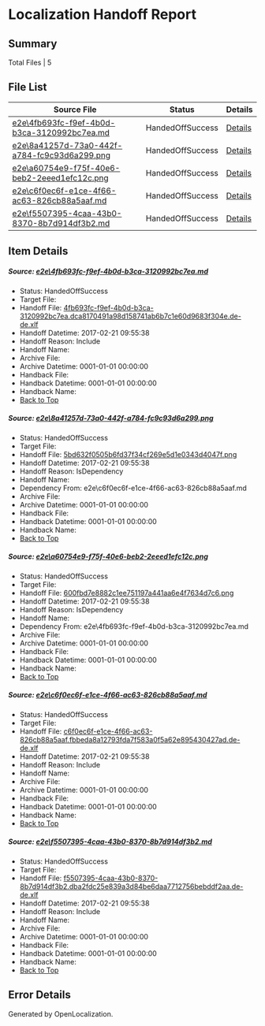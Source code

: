 # <a name='report-top'></a> Localization Handoff Report

## Summary
 Total Files | 5

## File List
 Source File | Status | Details 
 ----------- | ------ | ------- 
 [e2e\4fb693fc-f9ef-4b0d-b3ca-3120992bc7ea.md](https://github.com/OpenLocalizationTestOrg/ol-test4/blob/ef01d89af46092ddb5ba858451684f339d156bf6/e2e/4fb693fc-f9ef-4b0d-b3ca-3120992bc7ea.md) | HandedOffSuccess | [Details](#b25e6c1dc0d2914d30a15769afef3091ab7b64581)
 [e2e\8a41257d-73a0-442f-a784-fc9c93d6a299.png](https://github.com/OpenLocalizationTestOrg/ol-test4/blob/ef01d89af46092ddb5ba858451684f339d156bf6/e2e/8a41257d-73a0-442f-a784-fc9c93d6a299.png) | HandedOffSuccess | [Details](#5bd632f0505b6fd37f34cf269e5d1e0343d4047f2)
 [e2e\a60754e9-f75f-40e6-beb2-2eeed1efc12c.png](https://github.com/OpenLocalizationTestOrg/ol-test4/blob/ef01d89af46092ddb5ba858451684f339d156bf6/e2e/a60754e9-f75f-40e6-beb2-2eeed1efc12c.png) | HandedOffSuccess | [Details](#600fbd7e8882c1ee751197a441aa6e4f7634d7c63)
 [e2e\c6f0ec6f-e1ce-4f66-ac63-826cb88a5aaf.md](https://github.com/OpenLocalizationTestOrg/ol-test4/blob/ef01d89af46092ddb5ba858451684f339d156bf6/e2e/c6f0ec6f-e1ce-4f66-ac63-826cb88a5aaf.md) | HandedOffSuccess | [Details](#dfb7686d4e57626dc829d0838fa7476f2434478e4)
 [e2e\f5507395-4caa-43b0-8370-8b7d914df3b2.md](https://github.com/OpenLocalizationTestOrg/ol-test4/blob/ef01d89af46092ddb5ba858451684f339d156bf6/e2e/f5507395-4caa-43b0-8370-8b7d914df3b2.md) | HandedOffSuccess | [Details](#ea39629bd6077351a1642620e9dec741cd86cfb75)

## Item Details
##### <a name='b25e6c1dc0d2914d30a15769afef3091ab7b64581'></a> Source: [e2e\4fb693fc-f9ef-4b0d-b3ca-3120992bc7ea.md](https://github.com/OpenLocalizationTestOrg/ol-test4/blob/ef01d89af46092ddb5ba858451684f339d156bf6/e2e/4fb693fc-f9ef-4b0d-b3ca-3120992bc7ea.md)
* Status: HandedOffSuccess
* Target File: 
* Handoff File: [4fb693fc-f9ef-4b0d-b3ca-3120992bc7ea.dca8170491a98d158741ab6b7c1e60d9683f304e.de-de.xlf](https://github.com/OpenLocalizationTestOrg/ol-test4-handoff/blob/478760ce23bf02845294fe7976275880ff0e9fac/ol-handoff/OpenLocalizationTestOrg/ol-test4-dede/xinjiang/ht/4fb693fc-f9ef-4b0d-b3ca-3120992bc7ea.dca8170491a98d158741ab6b7c1e60d9683f304e.de-de.xlf)
* Handoff Datetime: 2017-02-21 09:55:38
* Handoff Reason: Include
* Handoff Name: 
* Archive File: 
* Archive Datetime: 0001-01-01 00:00:00
* Handback File: 
* Handback Datetime: 0001-01-01 00:00:00
* Handback Name: 
* [Back to Top](#report-top)

##### <a name='5bd632f0505b6fd37f34cf269e5d1e0343d4047f2'></a> Source: [e2e\8a41257d-73a0-442f-a784-fc9c93d6a299.png](https://github.com/OpenLocalizationTestOrg/ol-test4/blob/ef01d89af46092ddb5ba858451684f339d156bf6/e2e/8a41257d-73a0-442f-a784-fc9c93d6a299.png)
* Status: HandedOffSuccess
* Target File: 
* Handoff File: [5bd632f0505b6fd37f34cf269e5d1e0343d4047f.png](https://github.com/OpenLocalizationTestOrg/ol-test4-handoff/blob/478760ce23bf02845294fe7976275880ff0e9fac/ol-handoff/OpenLocalizationTestOrg/ol-test4-dede/xinjiang/ht/5bd632f0505b6fd37f34cf269e5d1e0343d4047f.png)
* Handoff Datetime: 2017-02-21 09:55:38
* Handoff Reason: IsDependency
* Handoff Name: 
* Dependency From: e2e\c6f0ec6f-e1ce-4f66-ac63-826cb88a5aaf.md
* Archive File: 
* Archive Datetime: 0001-01-01 00:00:00
* Handback File: 
* Handback Datetime: 0001-01-01 00:00:00
* Handback Name: 
* [Back to Top](#report-top)

##### <a name='600fbd7e8882c1ee751197a441aa6e4f7634d7c63'></a> Source: [e2e\a60754e9-f75f-40e6-beb2-2eeed1efc12c.png](https://github.com/OpenLocalizationTestOrg/ol-test4/blob/ef01d89af46092ddb5ba858451684f339d156bf6/e2e/a60754e9-f75f-40e6-beb2-2eeed1efc12c.png)
* Status: HandedOffSuccess
* Target File: 
* Handoff File: [600fbd7e8882c1ee751197a441aa6e4f7634d7c6.png](https://github.com/OpenLocalizationTestOrg/ol-test4-handoff/blob/478760ce23bf02845294fe7976275880ff0e9fac/ol-handoff/OpenLocalizationTestOrg/ol-test4-dede/xinjiang/ht/600fbd7e8882c1ee751197a441aa6e4f7634d7c6.png)
* Handoff Datetime: 2017-02-21 09:55:38
* Handoff Reason: IsDependency
* Handoff Name: 
* Dependency From: e2e\4fb693fc-f9ef-4b0d-b3ca-3120992bc7ea.md
* Archive File: 
* Archive Datetime: 0001-01-01 00:00:00
* Handback File: 
* Handback Datetime: 0001-01-01 00:00:00
* Handback Name: 
* [Back to Top](#report-top)

##### <a name='dfb7686d4e57626dc829d0838fa7476f2434478e4'></a> Source: [e2e\c6f0ec6f-e1ce-4f66-ac63-826cb88a5aaf.md](https://github.com/OpenLocalizationTestOrg/ol-test4/blob/ef01d89af46092ddb5ba858451684f339d156bf6/e2e/c6f0ec6f-e1ce-4f66-ac63-826cb88a5aaf.md)
* Status: HandedOffSuccess
* Target File: 
* Handoff File: [c6f0ec6f-e1ce-4f66-ac63-826cb88a5aaf.fbbeda8a12793fda7f583a0f5a62e895430427ad.de-de.xlf](https://github.com/OpenLocalizationTestOrg/ol-test4-handoff/blob/478760ce23bf02845294fe7976275880ff0e9fac/ol-handoff/OpenLocalizationTestOrg/ol-test4-dede/xinjiang/ht/c6f0ec6f-e1ce-4f66-ac63-826cb88a5aaf.fbbeda8a12793fda7f583a0f5a62e895430427ad.de-de.xlf)
* Handoff Datetime: 2017-02-21 09:55:38
* Handoff Reason: Include
* Handoff Name: 
* Archive File: 
* Archive Datetime: 0001-01-01 00:00:00
* Handback File: 
* Handback Datetime: 0001-01-01 00:00:00
* Handback Name: 
* [Back to Top](#report-top)

##### <a name='ea39629bd6077351a1642620e9dec741cd86cfb75'></a> Source: [e2e\f5507395-4caa-43b0-8370-8b7d914df3b2.md](https://github.com/OpenLocalizationTestOrg/ol-test4/blob/ef01d89af46092ddb5ba858451684f339d156bf6/e2e/f5507395-4caa-43b0-8370-8b7d914df3b2.md)
* Status: HandedOffSuccess
* Target File: 
* Handoff File: [f5507395-4caa-43b0-8370-8b7d914df3b2.dba2fdc25e839a3d84be6daa7712756bebddf2aa.de-de.xlf](https://github.com/OpenLocalizationTestOrg/ol-test4-handoff/blob/478760ce23bf02845294fe7976275880ff0e9fac/ol-handoff/OpenLocalizationTestOrg/ol-test4-dede/xinjiang/ht/f5507395-4caa-43b0-8370-8b7d914df3b2.dba2fdc25e839a3d84be6daa7712756bebddf2aa.de-de.xlf)
* Handoff Datetime: 2017-02-21 09:55:38
* Handoff Reason: Include
* Handoff Name: 
* Archive File: 
* Archive Datetime: 0001-01-01 00:00:00
* Handback File: 
* Handback Datetime: 0001-01-01 00:00:00
* Handback Name: 
* [Back to Top](#report-top)


## Error Details

Generated by OpenLocalization.
